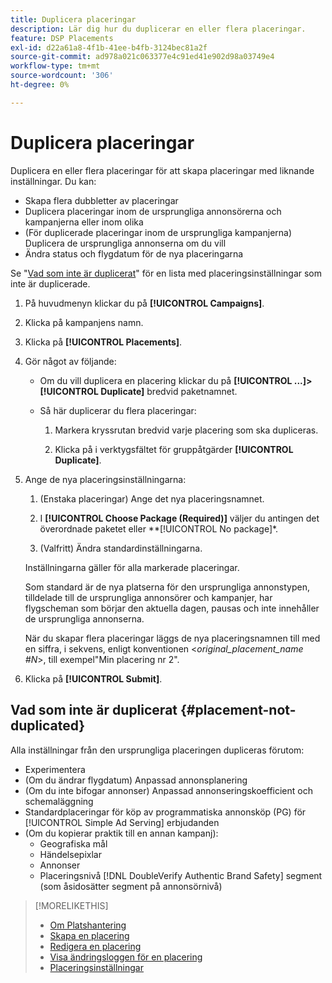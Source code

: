 ```yaml
---
title: Duplicera placeringar
description: Lär dig hur du duplicerar en eller flera placeringar.
feature: DSP Placements
exl-id: d22a61a8-4f1b-41ee-b4fb-3124bec81a2f
source-git-commit: ad978a021c063377e4c91ed41e902d98a03749e4
workflow-type: tm+mt
source-wordcount: '306'
ht-degree: 0%

---
```


# Duplicera placeringar

<!-- Some placements don't have this option. Clarify which placement types aren't eligible -- is it PG placements, or all placements using private inventory? And anything else? -->

Duplicera en eller flera placeringar för att skapa placeringar med liknande inställningar. Du kan:

* Skapa flera dubbletter av placeringar
* Duplicera placeringar inom de ursprungliga annonsörerna och kampanjerna eller inom olika
* (För duplicerade placeringar inom de ursprungliga kampanjerna) Duplicera de ursprungliga annonserna om du vill
* Ändra status och flygdatum för de nya placeringarna

Se &quot;[Vad som inte är duplicerat](#placement-not-duplicated)&quot; för en lista med placeringsinställningar som inte är duplicerade.

1. På huvudmenyn klickar du på **[!UICONTROL Campaigns]**.

1. Klicka på kampanjens namn.

1. Klicka på **[!UICONTROL Placements]**.

1. Gör något av följande:

   * Om du vill duplicera en placering klickar du på  **[!UICONTROL ...]>[!UICONTROL Duplicate]** bredvid paketnamnet.

   * Så här duplicerar du flera placeringar:

      1. Markera kryssrutan bredvid varje placering som ska dupliceras.

      1. Klicka på i verktygsfältet för gruppåtgärder **[!UICONTROL Duplicate]**.

1. Ange de nya placeringsinställningarna:

   1. (Enstaka placeringar) Ange det nya placeringsnamnet.

   1. I **[!UICONTROL Choose Package (Required)]** väljer du antingen det överordnade paketet eller **[!UICONTROL No package]*.

   1. (Valfritt) Ändra standardinställningarna.

   Inställningarna gäller för alla markerade placeringar.

   Som standard är de nya platserna för den ursprungliga annonstypen, tilldelade till de ursprungliga annonsörer och kampanjer, har flygscheman som börjar den aktuella dagen, pausas och inte innehåller de ursprungliga annonserna.

   När du skapar flera placeringar läggs de nya placeringsnamnen till med en siffra, i sekvens, enligt konventionen &lt;*original_placement_name #N*>, till exempel&quot;Min placering nr 2&quot;.

1. Klicka på **[!UICONTROL Submit]**.

## Vad som inte är duplicerat {#placement-not-duplicated}

Alla inställningar från den ursprungliga placeringen dupliceras förutom:

* Experimentera
* (Om du ändrar flygdatum) Anpassad annonsplanering
* (Om du inte bifogar annonser) Anpassad annonseringskoefficient och schemaläggning
* Standardplaceringar för köp av programmatiska annonsköp (PG) för [!UICONTROL Simple Ad Serving] erbjudanden
* (Om du kopierar praktik till en annan kampanj):
   * Geografiska mål
   * Händelsepixlar
   * Annonser
   * Placeringsnivå [!DNL DoubleVerify Authentic Brand Safety] segment (som åsidosätter segment på annonsörnivå)

>[!MORELIKETHIS]
>
>* [Om Platshantering](placement-about.md)
>* [Skapa en placering](placement-create.md)
>* [Redigera en placering](placement-edit.md)
>* [Visa ändringsloggen för en placering](placement-change-log.md)
>* [Placeringsinställningar](placement-settings.md)

